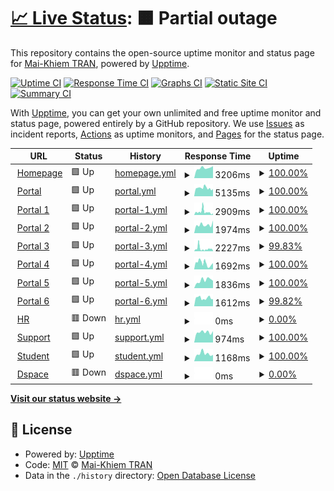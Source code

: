# [📈 Live Status](https://tmkhiem.github.io/hcmums-web-uptime): <!--live status--> **🟧 Partial outage**

This repository contains the open-source uptime monitor and status page for [Mai-Khiem TRAN](https://tmkhiem.github.io/hcmums-web-uptime), powered by [Upptime](https://github.com/upptime/upptime).

[![Uptime CI](https://github.com/tmkhiem/hcmums-web-uptime/workflows/Uptime%20CI/badge.svg)](https://github.com/tmkhiem/hcmums-web-uptime/actions?query=workflow%3A%22Uptime+CI%22)
[![Response Time CI](https://github.com/tmkhiem/hcmums-web-uptime/workflows/Response%20Time%20CI/badge.svg)](https://github.com/tmkhiem/hcmums-web-uptime/actions?query=workflow%3A%22Response+Time+CI%22)
[![Graphs CI](https://github.com/tmkhiem/hcmums-web-uptime/workflows/Graphs%20CI/badge.svg)](https://github.com/tmkhiem/hcmums-web-uptime/actions?query=workflow%3A%22Graphs+CI%22)
[![Static Site CI](https://github.com/tmkhiem/hcmums-web-uptime/workflows/Static%20Site%20CI/badge.svg)](https://github.com/tmkhiem/hcmums-web-uptime/actions?query=workflow%3A%22Static+Site+CI%22)
[![Summary CI](https://github.com/tmkhiem/hcmums-web-uptime/workflows/Summary%20CI/badge.svg)](https://github.com/tmkhiem/hcmums-web-uptime/actions?query=workflow%3A%22Summary+CI%22)

With [Upptime](https://upptime.js.org), you can get your own unlimited and free uptime monitor and status page, powered entirely by a GitHub repository. We use [Issues](https://github.com/tmkhiem/hcmums-web-uptime/issues) as incident reports, [Actions](https://github.com/tmkhiem/hcmums-web-uptime/actions) as uptime monitors, and [Pages](https://tmkhiem.github.io/hcmums-web-uptime) for the status page.

<!--start: status pages-->
<!-- This summary is generated by Upptime (https://github.com/upptime/upptime) -->
<!-- Do not edit this manually, your changes will be overwritten -->
<!-- prettier-ignore -->
| URL | Status | History | Response Time | Uptime |
| --- | ------ | ------- | ------------- | ------ |
| <img alt="" src="https://icons.duckduckgo.com/ip3/hcmus.edu.vn.ico" height="13"> [Homepage](https://hcmus.edu.vn/) | 🟩 Up | [homepage.yml](https://github.com/tmkhiem/hcmus-web-uptime/commits/HEAD/history/homepage.yml) | <details><summary><img alt="Response time graph" src="./graphs/homepage/response-time-week.png" height="20"> 3206ms</summary><br><a href="https://tmkhiem.github.io/hcmus-web-uptime/history/homepage"><img alt="Response time 3290" src="https://img.shields.io/endpoint?url=https%3A%2F%2Fraw.githubusercontent.com%2Ftmkhiem%2Fhcmus-web-uptime%2FHEAD%2Fapi%2Fhomepage%2Fresponse-time.json"></a><br><a href="https://tmkhiem.github.io/hcmus-web-uptime/history/homepage"><img alt="24-hour response time 3782" src="https://img.shields.io/endpoint?url=https%3A%2F%2Fraw.githubusercontent.com%2Ftmkhiem%2Fhcmus-web-uptime%2FHEAD%2Fapi%2Fhomepage%2Fresponse-time-day.json"></a><br><a href="https://tmkhiem.github.io/hcmus-web-uptime/history/homepage"><img alt="7-day response time 3206" src="https://img.shields.io/endpoint?url=https%3A%2F%2Fraw.githubusercontent.com%2Ftmkhiem%2Fhcmus-web-uptime%2FHEAD%2Fapi%2Fhomepage%2Fresponse-time-week.json"></a><br><a href="https://tmkhiem.github.io/hcmus-web-uptime/history/homepage"><img alt="30-day response time 3100" src="https://img.shields.io/endpoint?url=https%3A%2F%2Fraw.githubusercontent.com%2Ftmkhiem%2Fhcmus-web-uptime%2FHEAD%2Fapi%2Fhomepage%2Fresponse-time-month.json"></a><br><a href="https://tmkhiem.github.io/hcmus-web-uptime/history/homepage"><img alt="1-year response time 3337" src="https://img.shields.io/endpoint?url=https%3A%2F%2Fraw.githubusercontent.com%2Ftmkhiem%2Fhcmus-web-uptime%2FHEAD%2Fapi%2Fhomepage%2Fresponse-time-year.json"></a></details> | <details><summary><a href="https://tmkhiem.github.io/hcmus-web-uptime/history/homepage">100.00%</a></summary><a href="https://tmkhiem.github.io/hcmus-web-uptime/history/homepage"><img alt="All-time uptime 99.57%" src="https://img.shields.io/endpoint?url=https%3A%2F%2Fraw.githubusercontent.com%2Ftmkhiem%2Fhcmus-web-uptime%2FHEAD%2Fapi%2Fhomepage%2Fuptime.json"></a><br><a href="https://tmkhiem.github.io/hcmus-web-uptime/history/homepage"><img alt="24-hour uptime 100.00%" src="https://img.shields.io/endpoint?url=https%3A%2F%2Fraw.githubusercontent.com%2Ftmkhiem%2Fhcmus-web-uptime%2FHEAD%2Fapi%2Fhomepage%2Fuptime-day.json"></a><br><a href="https://tmkhiem.github.io/hcmus-web-uptime/history/homepage"><img alt="7-day uptime 100.00%" src="https://img.shields.io/endpoint?url=https%3A%2F%2Fraw.githubusercontent.com%2Ftmkhiem%2Fhcmus-web-uptime%2FHEAD%2Fapi%2Fhomepage%2Fuptime-week.json"></a><br><a href="https://tmkhiem.github.io/hcmus-web-uptime/history/homepage"><img alt="30-day uptime 99.85%" src="https://img.shields.io/endpoint?url=https%3A%2F%2Fraw.githubusercontent.com%2Ftmkhiem%2Fhcmus-web-uptime%2FHEAD%2Fapi%2Fhomepage%2Fuptime-month.json"></a><br><a href="https://tmkhiem.github.io/hcmus-web-uptime/history/homepage"><img alt="1-year uptime 99.83%" src="https://img.shields.io/endpoint?url=https%3A%2F%2Fraw.githubusercontent.com%2Ftmkhiem%2Fhcmus-web-uptime%2FHEAD%2Fapi%2Fhomepage%2Fuptime-year.json"></a></details>
| <img alt="" src="https://icons.duckduckgo.com/ip3/portal.hcmus.edu.vn.ico" height="13"> [Portal](https://portal.hcmus.edu.vn/) | 🟩 Up | [portal.yml](https://github.com/tmkhiem/hcmus-web-uptime/commits/HEAD/history/portal.yml) | <details><summary><img alt="Response time graph" src="./graphs/portal/response-time-week.png" height="20"> 5135ms</summary><br><a href="https://tmkhiem.github.io/hcmus-web-uptime/history/portal"><img alt="Response time 5578" src="https://img.shields.io/endpoint?url=https%3A%2F%2Fraw.githubusercontent.com%2Ftmkhiem%2Fhcmus-web-uptime%2FHEAD%2Fapi%2Fportal%2Fresponse-time.json"></a><br><a href="https://tmkhiem.github.io/hcmus-web-uptime/history/portal"><img alt="24-hour response time 4594" src="https://img.shields.io/endpoint?url=https%3A%2F%2Fraw.githubusercontent.com%2Ftmkhiem%2Fhcmus-web-uptime%2FHEAD%2Fapi%2Fportal%2Fresponse-time-day.json"></a><br><a href="https://tmkhiem.github.io/hcmus-web-uptime/history/portal"><img alt="7-day response time 5135" src="https://img.shields.io/endpoint?url=https%3A%2F%2Fraw.githubusercontent.com%2Ftmkhiem%2Fhcmus-web-uptime%2FHEAD%2Fapi%2Fportal%2Fresponse-time-week.json"></a><br><a href="https://tmkhiem.github.io/hcmus-web-uptime/history/portal"><img alt="30-day response time 5127" src="https://img.shields.io/endpoint?url=https%3A%2F%2Fraw.githubusercontent.com%2Ftmkhiem%2Fhcmus-web-uptime%2FHEAD%2Fapi%2Fportal%2Fresponse-time-month.json"></a><br><a href="https://tmkhiem.github.io/hcmus-web-uptime/history/portal"><img alt="1-year response time 5537" src="https://img.shields.io/endpoint?url=https%3A%2F%2Fraw.githubusercontent.com%2Ftmkhiem%2Fhcmus-web-uptime%2FHEAD%2Fapi%2Fportal%2Fresponse-time-year.json"></a></details> | <details><summary><a href="https://tmkhiem.github.io/hcmus-web-uptime/history/portal">100.00%</a></summary><a href="https://tmkhiem.github.io/hcmus-web-uptime/history/portal"><img alt="All-time uptime 99.72%" src="https://img.shields.io/endpoint?url=https%3A%2F%2Fraw.githubusercontent.com%2Ftmkhiem%2Fhcmus-web-uptime%2FHEAD%2Fapi%2Fportal%2Fuptime.json"></a><br><a href="https://tmkhiem.github.io/hcmus-web-uptime/history/portal"><img alt="24-hour uptime 100.00%" src="https://img.shields.io/endpoint?url=https%3A%2F%2Fraw.githubusercontent.com%2Ftmkhiem%2Fhcmus-web-uptime%2FHEAD%2Fapi%2Fportal%2Fuptime-day.json"></a><br><a href="https://tmkhiem.github.io/hcmus-web-uptime/history/portal"><img alt="7-day uptime 100.00%" src="https://img.shields.io/endpoint?url=https%3A%2F%2Fraw.githubusercontent.com%2Ftmkhiem%2Fhcmus-web-uptime%2FHEAD%2Fapi%2Fportal%2Fuptime-week.json"></a><br><a href="https://tmkhiem.github.io/hcmus-web-uptime/history/portal"><img alt="30-day uptime 99.81%" src="https://img.shields.io/endpoint?url=https%3A%2F%2Fraw.githubusercontent.com%2Ftmkhiem%2Fhcmus-web-uptime%2FHEAD%2Fapi%2Fportal%2Fuptime-month.json"></a><br><a href="https://tmkhiem.github.io/hcmus-web-uptime/history/portal"><img alt="1-year uptime 99.74%" src="https://img.shields.io/endpoint?url=https%3A%2F%2Fraw.githubusercontent.com%2Ftmkhiem%2Fhcmus-web-uptime%2FHEAD%2Fapi%2Fportal%2Fuptime-year.json"></a></details>
| <img alt="" src="https://icons.duckduckgo.com/ip3/portal1.hcmus.edu.vn.ico" height="13"> [Portal 1](https://portal1.hcmus.edu.vn/) | 🟩 Up | [portal-1.yml](https://github.com/tmkhiem/hcmus-web-uptime/commits/HEAD/history/portal-1.yml) | <details><summary><img alt="Response time graph" src="./graphs/portal-1/response-time-week.png" height="20"> 2909ms</summary><br><a href="https://tmkhiem.github.io/hcmus-web-uptime/history/portal-1"><img alt="Response time 1951" src="https://img.shields.io/endpoint?url=https%3A%2F%2Fraw.githubusercontent.com%2Ftmkhiem%2Fhcmus-web-uptime%2FHEAD%2Fapi%2Fportal-1%2Fresponse-time.json"></a><br><a href="https://tmkhiem.github.io/hcmus-web-uptime/history/portal-1"><img alt="24-hour response time 1461" src="https://img.shields.io/endpoint?url=https%3A%2F%2Fraw.githubusercontent.com%2Ftmkhiem%2Fhcmus-web-uptime%2FHEAD%2Fapi%2Fportal-1%2Fresponse-time-day.json"></a><br><a href="https://tmkhiem.github.io/hcmus-web-uptime/history/portal-1"><img alt="7-day response time 2909" src="https://img.shields.io/endpoint?url=https%3A%2F%2Fraw.githubusercontent.com%2Ftmkhiem%2Fhcmus-web-uptime%2FHEAD%2Fapi%2Fportal-1%2Fresponse-time-week.json"></a><br><a href="https://tmkhiem.github.io/hcmus-web-uptime/history/portal-1"><img alt="30-day response time 2197" src="https://img.shields.io/endpoint?url=https%3A%2F%2Fraw.githubusercontent.com%2Ftmkhiem%2Fhcmus-web-uptime%2FHEAD%2Fapi%2Fportal-1%2Fresponse-time-month.json"></a><br><a href="https://tmkhiem.github.io/hcmus-web-uptime/history/portal-1"><img alt="1-year response time 2002" src="https://img.shields.io/endpoint?url=https%3A%2F%2Fraw.githubusercontent.com%2Ftmkhiem%2Fhcmus-web-uptime%2FHEAD%2Fapi%2Fportal-1%2Fresponse-time-year.json"></a></details> | <details><summary><a href="https://tmkhiem.github.io/hcmus-web-uptime/history/portal-1">100.00%</a></summary><a href="https://tmkhiem.github.io/hcmus-web-uptime/history/portal-1"><img alt="All-time uptime 99.51%" src="https://img.shields.io/endpoint?url=https%3A%2F%2Fraw.githubusercontent.com%2Ftmkhiem%2Fhcmus-web-uptime%2FHEAD%2Fapi%2Fportal-1%2Fuptime.json"></a><br><a href="https://tmkhiem.github.io/hcmus-web-uptime/history/portal-1"><img alt="24-hour uptime 100.00%" src="https://img.shields.io/endpoint?url=https%3A%2F%2Fraw.githubusercontent.com%2Ftmkhiem%2Fhcmus-web-uptime%2FHEAD%2Fapi%2Fportal-1%2Fuptime-day.json"></a><br><a href="https://tmkhiem.github.io/hcmus-web-uptime/history/portal-1"><img alt="7-day uptime 100.00%" src="https://img.shields.io/endpoint?url=https%3A%2F%2Fraw.githubusercontent.com%2Ftmkhiem%2Fhcmus-web-uptime%2FHEAD%2Fapi%2Fportal-1%2Fuptime-week.json"></a><br><a href="https://tmkhiem.github.io/hcmus-web-uptime/history/portal-1"><img alt="30-day uptime 99.85%" src="https://img.shields.io/endpoint?url=https%3A%2F%2Fraw.githubusercontent.com%2Ftmkhiem%2Fhcmus-web-uptime%2FHEAD%2Fapi%2Fportal-1%2Fuptime-month.json"></a><br><a href="https://tmkhiem.github.io/hcmus-web-uptime/history/portal-1"><img alt="1-year uptime 99.08%" src="https://img.shields.io/endpoint?url=https%3A%2F%2Fraw.githubusercontent.com%2Ftmkhiem%2Fhcmus-web-uptime%2FHEAD%2Fapi%2Fportal-1%2Fuptime-year.json"></a></details>
| <img alt="" src="https://icons.duckduckgo.com/ip3/portal2.hcmus.edu.vn.ico" height="13"> [Portal 2](https://portal2.hcmus.edu.vn/) | 🟩 Up | [portal-2.yml](https://github.com/tmkhiem/hcmus-web-uptime/commits/HEAD/history/portal-2.yml) | <details><summary><img alt="Response time graph" src="./graphs/portal-2/response-time-week.png" height="20"> 1974ms</summary><br><a href="https://tmkhiem.github.io/hcmus-web-uptime/history/portal-2"><img alt="Response time 1924" src="https://img.shields.io/endpoint?url=https%3A%2F%2Fraw.githubusercontent.com%2Ftmkhiem%2Fhcmus-web-uptime%2FHEAD%2Fapi%2Fportal-2%2Fresponse-time.json"></a><br><a href="https://tmkhiem.github.io/hcmus-web-uptime/history/portal-2"><img alt="24-hour response time 2964" src="https://img.shields.io/endpoint?url=https%3A%2F%2Fraw.githubusercontent.com%2Ftmkhiem%2Fhcmus-web-uptime%2FHEAD%2Fapi%2Fportal-2%2Fresponse-time-day.json"></a><br><a href="https://tmkhiem.github.io/hcmus-web-uptime/history/portal-2"><img alt="7-day response time 1974" src="https://img.shields.io/endpoint?url=https%3A%2F%2Fraw.githubusercontent.com%2Ftmkhiem%2Fhcmus-web-uptime%2FHEAD%2Fapi%2Fportal-2%2Fresponse-time-week.json"></a><br><a href="https://tmkhiem.github.io/hcmus-web-uptime/history/portal-2"><img alt="30-day response time 1862" src="https://img.shields.io/endpoint?url=https%3A%2F%2Fraw.githubusercontent.com%2Ftmkhiem%2Fhcmus-web-uptime%2FHEAD%2Fapi%2Fportal-2%2Fresponse-time-month.json"></a><br><a href="https://tmkhiem.github.io/hcmus-web-uptime/history/portal-2"><img alt="1-year response time 1884" src="https://img.shields.io/endpoint?url=https%3A%2F%2Fraw.githubusercontent.com%2Ftmkhiem%2Fhcmus-web-uptime%2FHEAD%2Fapi%2Fportal-2%2Fresponse-time-year.json"></a></details> | <details><summary><a href="https://tmkhiem.github.io/hcmus-web-uptime/history/portal-2">100.00%</a></summary><a href="https://tmkhiem.github.io/hcmus-web-uptime/history/portal-2"><img alt="All-time uptime 99.54%" src="https://img.shields.io/endpoint?url=https%3A%2F%2Fraw.githubusercontent.com%2Ftmkhiem%2Fhcmus-web-uptime%2FHEAD%2Fapi%2Fportal-2%2Fuptime.json"></a><br><a href="https://tmkhiem.github.io/hcmus-web-uptime/history/portal-2"><img alt="24-hour uptime 100.00%" src="https://img.shields.io/endpoint?url=https%3A%2F%2Fraw.githubusercontent.com%2Ftmkhiem%2Fhcmus-web-uptime%2FHEAD%2Fapi%2Fportal-2%2Fuptime-day.json"></a><br><a href="https://tmkhiem.github.io/hcmus-web-uptime/history/portal-2"><img alt="7-day uptime 100.00%" src="https://img.shields.io/endpoint?url=https%3A%2F%2Fraw.githubusercontent.com%2Ftmkhiem%2Fhcmus-web-uptime%2FHEAD%2Fapi%2Fportal-2%2Fuptime-week.json"></a><br><a href="https://tmkhiem.github.io/hcmus-web-uptime/history/portal-2"><img alt="30-day uptime 99.85%" src="https://img.shields.io/endpoint?url=https%3A%2F%2Fraw.githubusercontent.com%2Ftmkhiem%2Fhcmus-web-uptime%2FHEAD%2Fapi%2Fportal-2%2Fuptime-month.json"></a><br><a href="https://tmkhiem.github.io/hcmus-web-uptime/history/portal-2"><img alt="1-year uptime 99.08%" src="https://img.shields.io/endpoint?url=https%3A%2F%2Fraw.githubusercontent.com%2Ftmkhiem%2Fhcmus-web-uptime%2FHEAD%2Fapi%2Fportal-2%2Fuptime-year.json"></a></details>
| <img alt="" src="https://icons.duckduckgo.com/ip3/portal3.hcmus.edu.vn.ico" height="13"> [Portal 3](https://portal3.hcmus.edu.vn/) | 🟩 Up | [portal-3.yml](https://github.com/tmkhiem/hcmus-web-uptime/commits/HEAD/history/portal-3.yml) | <details><summary><img alt="Response time graph" src="./graphs/portal-3/response-time-week.png" height="20"> 2227ms</summary><br><a href="https://tmkhiem.github.io/hcmus-web-uptime/history/portal-3"><img alt="Response time 1782" src="https://img.shields.io/endpoint?url=https%3A%2F%2Fraw.githubusercontent.com%2Ftmkhiem%2Fhcmus-web-uptime%2FHEAD%2Fapi%2Fportal-3%2Fresponse-time.json"></a><br><a href="https://tmkhiem.github.io/hcmus-web-uptime/history/portal-3"><img alt="24-hour response time 497" src="https://img.shields.io/endpoint?url=https%3A%2F%2Fraw.githubusercontent.com%2Ftmkhiem%2Fhcmus-web-uptime%2FHEAD%2Fapi%2Fportal-3%2Fresponse-time-day.json"></a><br><a href="https://tmkhiem.github.io/hcmus-web-uptime/history/portal-3"><img alt="7-day response time 2227" src="https://img.shields.io/endpoint?url=https%3A%2F%2Fraw.githubusercontent.com%2Ftmkhiem%2Fhcmus-web-uptime%2FHEAD%2Fapi%2Fportal-3%2Fresponse-time-week.json"></a><br><a href="https://tmkhiem.github.io/hcmus-web-uptime/history/portal-3"><img alt="30-day response time 1765" src="https://img.shields.io/endpoint?url=https%3A%2F%2Fraw.githubusercontent.com%2Ftmkhiem%2Fhcmus-web-uptime%2FHEAD%2Fapi%2Fportal-3%2Fresponse-time-month.json"></a><br><a href="https://tmkhiem.github.io/hcmus-web-uptime/history/portal-3"><img alt="1-year response time 1808" src="https://img.shields.io/endpoint?url=https%3A%2F%2Fraw.githubusercontent.com%2Ftmkhiem%2Fhcmus-web-uptime%2FHEAD%2Fapi%2Fportal-3%2Fresponse-time-year.json"></a></details> | <details><summary><a href="https://tmkhiem.github.io/hcmus-web-uptime/history/portal-3">99.83%</a></summary><a href="https://tmkhiem.github.io/hcmus-web-uptime/history/portal-3"><img alt="All-time uptime 99.51%" src="https://img.shields.io/endpoint?url=https%3A%2F%2Fraw.githubusercontent.com%2Ftmkhiem%2Fhcmus-web-uptime%2FHEAD%2Fapi%2Fportal-3%2Fuptime.json"></a><br><a href="https://tmkhiem.github.io/hcmus-web-uptime/history/portal-3"><img alt="24-hour uptime 100.00%" src="https://img.shields.io/endpoint?url=https%3A%2F%2Fraw.githubusercontent.com%2Ftmkhiem%2Fhcmus-web-uptime%2FHEAD%2Fapi%2Fportal-3%2Fuptime-day.json"></a><br><a href="https://tmkhiem.github.io/hcmus-web-uptime/history/portal-3"><img alt="7-day uptime 99.83%" src="https://img.shields.io/endpoint?url=https%3A%2F%2Fraw.githubusercontent.com%2Ftmkhiem%2Fhcmus-web-uptime%2FHEAD%2Fapi%2Fportal-3%2Fuptime-week.json"></a><br><a href="https://tmkhiem.github.io/hcmus-web-uptime/history/portal-3"><img alt="30-day uptime 99.81%" src="https://img.shields.io/endpoint?url=https%3A%2F%2Fraw.githubusercontent.com%2Ftmkhiem%2Fhcmus-web-uptime%2FHEAD%2Fapi%2Fportal-3%2Fuptime-month.json"></a><br><a href="https://tmkhiem.github.io/hcmus-web-uptime/history/portal-3"><img alt="1-year uptime 99.08%" src="https://img.shields.io/endpoint?url=https%3A%2F%2Fraw.githubusercontent.com%2Ftmkhiem%2Fhcmus-web-uptime%2FHEAD%2Fapi%2Fportal-3%2Fuptime-year.json"></a></details>
| <img alt="" src="https://icons.duckduckgo.com/ip3/portal4.hcmus.edu.vn.ico" height="13"> [Portal 4](https://portal4.hcmus.edu.vn/) | 🟩 Up | [portal-4.yml](https://github.com/tmkhiem/hcmus-web-uptime/commits/HEAD/history/portal-4.yml) | <details><summary><img alt="Response time graph" src="./graphs/portal-4/response-time-week.png" height="20"> 1692ms</summary><br><a href="https://tmkhiem.github.io/hcmus-web-uptime/history/portal-4"><img alt="Response time 1893" src="https://img.shields.io/endpoint?url=https%3A%2F%2Fraw.githubusercontent.com%2Ftmkhiem%2Fhcmus-web-uptime%2FHEAD%2Fapi%2Fportal-4%2Fresponse-time.json"></a><br><a href="https://tmkhiem.github.io/hcmus-web-uptime/history/portal-4"><img alt="24-hour response time 1711" src="https://img.shields.io/endpoint?url=https%3A%2F%2Fraw.githubusercontent.com%2Ftmkhiem%2Fhcmus-web-uptime%2FHEAD%2Fapi%2Fportal-4%2Fresponse-time-day.json"></a><br><a href="https://tmkhiem.github.io/hcmus-web-uptime/history/portal-4"><img alt="7-day response time 1692" src="https://img.shields.io/endpoint?url=https%3A%2F%2Fraw.githubusercontent.com%2Ftmkhiem%2Fhcmus-web-uptime%2FHEAD%2Fapi%2Fportal-4%2Fresponse-time-week.json"></a><br><a href="https://tmkhiem.github.io/hcmus-web-uptime/history/portal-4"><img alt="30-day response time 1845" src="https://img.shields.io/endpoint?url=https%3A%2F%2Fraw.githubusercontent.com%2Ftmkhiem%2Fhcmus-web-uptime%2FHEAD%2Fapi%2Fportal-4%2Fresponse-time-month.json"></a><br><a href="https://tmkhiem.github.io/hcmus-web-uptime/history/portal-4"><img alt="1-year response time 1909" src="https://img.shields.io/endpoint?url=https%3A%2F%2Fraw.githubusercontent.com%2Ftmkhiem%2Fhcmus-web-uptime%2FHEAD%2Fapi%2Fportal-4%2Fresponse-time-year.json"></a></details> | <details><summary><a href="https://tmkhiem.github.io/hcmus-web-uptime/history/portal-4">100.00%</a></summary><a href="https://tmkhiem.github.io/hcmus-web-uptime/history/portal-4"><img alt="All-time uptime 99.82%" src="https://img.shields.io/endpoint?url=https%3A%2F%2Fraw.githubusercontent.com%2Ftmkhiem%2Fhcmus-web-uptime%2FHEAD%2Fapi%2Fportal-4%2Fuptime.json"></a><br><a href="https://tmkhiem.github.io/hcmus-web-uptime/history/portal-4"><img alt="24-hour uptime 100.00%" src="https://img.shields.io/endpoint?url=https%3A%2F%2Fraw.githubusercontent.com%2Ftmkhiem%2Fhcmus-web-uptime%2FHEAD%2Fapi%2Fportal-4%2Fuptime-day.json"></a><br><a href="https://tmkhiem.github.io/hcmus-web-uptime/history/portal-4"><img alt="7-day uptime 100.00%" src="https://img.shields.io/endpoint?url=https%3A%2F%2Fraw.githubusercontent.com%2Ftmkhiem%2Fhcmus-web-uptime%2FHEAD%2Fapi%2Fportal-4%2Fuptime-week.json"></a><br><a href="https://tmkhiem.github.io/hcmus-web-uptime/history/portal-4"><img alt="30-day uptime 99.85%" src="https://img.shields.io/endpoint?url=https%3A%2F%2Fraw.githubusercontent.com%2Ftmkhiem%2Fhcmus-web-uptime%2FHEAD%2Fapi%2Fportal-4%2Fuptime-month.json"></a><br><a href="https://tmkhiem.github.io/hcmus-web-uptime/history/portal-4"><img alt="1-year uptime 99.74%" src="https://img.shields.io/endpoint?url=https%3A%2F%2Fraw.githubusercontent.com%2Ftmkhiem%2Fhcmus-web-uptime%2FHEAD%2Fapi%2Fportal-4%2Fuptime-year.json"></a></details>
| <img alt="" src="https://icons.duckduckgo.com/ip3/portal5.hcmus.edu.vn.ico" height="13"> [Portal 5](https://portal5.hcmus.edu.vn/) | 🟩 Up | [portal-5.yml](https://github.com/tmkhiem/hcmus-web-uptime/commits/HEAD/history/portal-5.yml) | <details><summary><img alt="Response time graph" src="./graphs/portal-5/response-time-week.png" height="20"> 1836ms</summary><br><a href="https://tmkhiem.github.io/hcmus-web-uptime/history/portal-5"><img alt="Response time 1869" src="https://img.shields.io/endpoint?url=https%3A%2F%2Fraw.githubusercontent.com%2Ftmkhiem%2Fhcmus-web-uptime%2FHEAD%2Fapi%2Fportal-5%2Fresponse-time.json"></a><br><a href="https://tmkhiem.github.io/hcmus-web-uptime/history/portal-5"><img alt="24-hour response time 1708" src="https://img.shields.io/endpoint?url=https%3A%2F%2Fraw.githubusercontent.com%2Ftmkhiem%2Fhcmus-web-uptime%2FHEAD%2Fapi%2Fportal-5%2Fresponse-time-day.json"></a><br><a href="https://tmkhiem.github.io/hcmus-web-uptime/history/portal-5"><img alt="7-day response time 1836" src="https://img.shields.io/endpoint?url=https%3A%2F%2Fraw.githubusercontent.com%2Ftmkhiem%2Fhcmus-web-uptime%2FHEAD%2Fapi%2Fportal-5%2Fresponse-time-week.json"></a><br><a href="https://tmkhiem.github.io/hcmus-web-uptime/history/portal-5"><img alt="30-day response time 1747" src="https://img.shields.io/endpoint?url=https%3A%2F%2Fraw.githubusercontent.com%2Ftmkhiem%2Fhcmus-web-uptime%2FHEAD%2Fapi%2Fportal-5%2Fresponse-time-month.json"></a><br><a href="https://tmkhiem.github.io/hcmus-web-uptime/history/portal-5"><img alt="1-year response time 1874" src="https://img.shields.io/endpoint?url=https%3A%2F%2Fraw.githubusercontent.com%2Ftmkhiem%2Fhcmus-web-uptime%2FHEAD%2Fapi%2Fportal-5%2Fresponse-time-year.json"></a></details> | <details><summary><a href="https://tmkhiem.github.io/hcmus-web-uptime/history/portal-5">100.00%</a></summary><a href="https://tmkhiem.github.io/hcmus-web-uptime/history/portal-5"><img alt="All-time uptime 99.82%" src="https://img.shields.io/endpoint?url=https%3A%2F%2Fraw.githubusercontent.com%2Ftmkhiem%2Fhcmus-web-uptime%2FHEAD%2Fapi%2Fportal-5%2Fuptime.json"></a><br><a href="https://tmkhiem.github.io/hcmus-web-uptime/history/portal-5"><img alt="24-hour uptime 100.00%" src="https://img.shields.io/endpoint?url=https%3A%2F%2Fraw.githubusercontent.com%2Ftmkhiem%2Fhcmus-web-uptime%2FHEAD%2Fapi%2Fportal-5%2Fuptime-day.json"></a><br><a href="https://tmkhiem.github.io/hcmus-web-uptime/history/portal-5"><img alt="7-day uptime 100.00%" src="https://img.shields.io/endpoint?url=https%3A%2F%2Fraw.githubusercontent.com%2Ftmkhiem%2Fhcmus-web-uptime%2FHEAD%2Fapi%2Fportal-5%2Fuptime-week.json"></a><br><a href="https://tmkhiem.github.io/hcmus-web-uptime/history/portal-5"><img alt="30-day uptime 99.85%" src="https://img.shields.io/endpoint?url=https%3A%2F%2Fraw.githubusercontent.com%2Ftmkhiem%2Fhcmus-web-uptime%2FHEAD%2Fapi%2Fportal-5%2Fuptime-month.json"></a><br><a href="https://tmkhiem.github.io/hcmus-web-uptime/history/portal-5"><img alt="1-year uptime 99.76%" src="https://img.shields.io/endpoint?url=https%3A%2F%2Fraw.githubusercontent.com%2Ftmkhiem%2Fhcmus-web-uptime%2FHEAD%2Fapi%2Fportal-5%2Fuptime-year.json"></a></details>
| <img alt="" src="https://icons.duckduckgo.com/ip3/portal6.hcmus.edu.vn.ico" height="13"> [Portal 6](https://portal6.hcmus.edu.vn/) | 🟩 Up | [portal-6.yml](https://github.com/tmkhiem/hcmus-web-uptime/commits/HEAD/history/portal-6.yml) | <details><summary><img alt="Response time graph" src="./graphs/portal-6/response-time-week.png" height="20"> 1612ms</summary><br><a href="https://tmkhiem.github.io/hcmus-web-uptime/history/portal-6"><img alt="Response time 1860" src="https://img.shields.io/endpoint?url=https%3A%2F%2Fraw.githubusercontent.com%2Ftmkhiem%2Fhcmus-web-uptime%2FHEAD%2Fapi%2Fportal-6%2Fresponse-time.json"></a><br><a href="https://tmkhiem.github.io/hcmus-web-uptime/history/portal-6"><img alt="24-hour response time 1416" src="https://img.shields.io/endpoint?url=https%3A%2F%2Fraw.githubusercontent.com%2Ftmkhiem%2Fhcmus-web-uptime%2FHEAD%2Fapi%2Fportal-6%2Fresponse-time-day.json"></a><br><a href="https://tmkhiem.github.io/hcmus-web-uptime/history/portal-6"><img alt="7-day response time 1612" src="https://img.shields.io/endpoint?url=https%3A%2F%2Fraw.githubusercontent.com%2Ftmkhiem%2Fhcmus-web-uptime%2FHEAD%2Fapi%2Fportal-6%2Fresponse-time-week.json"></a><br><a href="https://tmkhiem.github.io/hcmus-web-uptime/history/portal-6"><img alt="30-day response time 1760" src="https://img.shields.io/endpoint?url=https%3A%2F%2Fraw.githubusercontent.com%2Ftmkhiem%2Fhcmus-web-uptime%2FHEAD%2Fapi%2Fportal-6%2Fresponse-time-month.json"></a><br><a href="https://tmkhiem.github.io/hcmus-web-uptime/history/portal-6"><img alt="1-year response time 1882" src="https://img.shields.io/endpoint?url=https%3A%2F%2Fraw.githubusercontent.com%2Ftmkhiem%2Fhcmus-web-uptime%2FHEAD%2Fapi%2Fportal-6%2Fresponse-time-year.json"></a></details> | <details><summary><a href="https://tmkhiem.github.io/hcmus-web-uptime/history/portal-6">99.82%</a></summary><a href="https://tmkhiem.github.io/hcmus-web-uptime/history/portal-6"><img alt="All-time uptime 99.83%" src="https://img.shields.io/endpoint?url=https%3A%2F%2Fraw.githubusercontent.com%2Ftmkhiem%2Fhcmus-web-uptime%2FHEAD%2Fapi%2Fportal-6%2Fuptime.json"></a><br><a href="https://tmkhiem.github.io/hcmus-web-uptime/history/portal-6"><img alt="24-hour uptime 100.00%" src="https://img.shields.io/endpoint?url=https%3A%2F%2Fraw.githubusercontent.com%2Ftmkhiem%2Fhcmus-web-uptime%2FHEAD%2Fapi%2Fportal-6%2Fuptime-day.json"></a><br><a href="https://tmkhiem.github.io/hcmus-web-uptime/history/portal-6"><img alt="7-day uptime 99.82%" src="https://img.shields.io/endpoint?url=https%3A%2F%2Fraw.githubusercontent.com%2Ftmkhiem%2Fhcmus-web-uptime%2FHEAD%2Fapi%2Fportal-6%2Fuptime-week.json"></a><br><a href="https://tmkhiem.github.io/hcmus-web-uptime/history/portal-6"><img alt="30-day uptime 99.81%" src="https://img.shields.io/endpoint?url=https%3A%2F%2Fraw.githubusercontent.com%2Ftmkhiem%2Fhcmus-web-uptime%2FHEAD%2Fapi%2Fportal-6%2Fuptime-month.json"></a><br><a href="https://tmkhiem.github.io/hcmus-web-uptime/history/portal-6"><img alt="1-year uptime 99.77%" src="https://img.shields.io/endpoint?url=https%3A%2F%2Fraw.githubusercontent.com%2Ftmkhiem%2Fhcmus-web-uptime%2FHEAD%2Fapi%2Fportal-6%2Fuptime-year.json"></a></details>
| <img alt="" src="https://icons.duckduckgo.com/ip3/hr.hcmus.edu.vn.ico" height="13"> [HR](https://hr.hcmus.edu.vn/) | 🟥 Down | [hr.yml](https://github.com/tmkhiem/hcmus-web-uptime/commits/HEAD/history/hr.yml) | <details><summary><img alt="Response time graph" src="./graphs/hr/response-time-week.png" height="20"> 0ms</summary><br><a href="https://tmkhiem.github.io/hcmus-web-uptime/history/hr"><img alt="Response time 1291" src="https://img.shields.io/endpoint?url=https%3A%2F%2Fraw.githubusercontent.com%2Ftmkhiem%2Fhcmus-web-uptime%2FHEAD%2Fapi%2Fhr%2Fresponse-time.json"></a><br><a href="https://tmkhiem.github.io/hcmus-web-uptime/history/hr"><img alt="24-hour response time 0" src="https://img.shields.io/endpoint?url=https%3A%2F%2Fraw.githubusercontent.com%2Ftmkhiem%2Fhcmus-web-uptime%2FHEAD%2Fapi%2Fhr%2Fresponse-time-day.json"></a><br><a href="https://tmkhiem.github.io/hcmus-web-uptime/history/hr"><img alt="7-day response time 0" src="https://img.shields.io/endpoint?url=https%3A%2F%2Fraw.githubusercontent.com%2Ftmkhiem%2Fhcmus-web-uptime%2FHEAD%2Fapi%2Fhr%2Fresponse-time-week.json"></a><br><a href="https://tmkhiem.github.io/hcmus-web-uptime/history/hr"><img alt="30-day response time 0" src="https://img.shields.io/endpoint?url=https%3A%2F%2Fraw.githubusercontent.com%2Ftmkhiem%2Fhcmus-web-uptime%2FHEAD%2Fapi%2Fhr%2Fresponse-time-month.json"></a><br><a href="https://tmkhiem.github.io/hcmus-web-uptime/history/hr"><img alt="1-year response time 1230" src="https://img.shields.io/endpoint?url=https%3A%2F%2Fraw.githubusercontent.com%2Ftmkhiem%2Fhcmus-web-uptime%2FHEAD%2Fapi%2Fhr%2Fresponse-time-year.json"></a></details> | <details><summary><a href="https://tmkhiem.github.io/hcmus-web-uptime/history/hr">0.00%</a></summary><a href="https://tmkhiem.github.io/hcmus-web-uptime/history/hr"><img alt="All-time uptime 70.72%" src="https://img.shields.io/endpoint?url=https%3A%2F%2Fraw.githubusercontent.com%2Ftmkhiem%2Fhcmus-web-uptime%2FHEAD%2Fapi%2Fhr%2Fuptime.json"></a><br><a href="https://tmkhiem.github.io/hcmus-web-uptime/history/hr"><img alt="24-hour uptime 0.00%" src="https://img.shields.io/endpoint?url=https%3A%2F%2Fraw.githubusercontent.com%2Ftmkhiem%2Fhcmus-web-uptime%2FHEAD%2Fapi%2Fhr%2Fuptime-day.json"></a><br><a href="https://tmkhiem.github.io/hcmus-web-uptime/history/hr"><img alt="7-day uptime 0.00%" src="https://img.shields.io/endpoint?url=https%3A%2F%2Fraw.githubusercontent.com%2Ftmkhiem%2Fhcmus-web-uptime%2FHEAD%2Fapi%2Fhr%2Fuptime-week.json"></a><br><a href="https://tmkhiem.github.io/hcmus-web-uptime/history/hr"><img alt="30-day uptime 0.00%" src="https://img.shields.io/endpoint?url=https%3A%2F%2Fraw.githubusercontent.com%2Ftmkhiem%2Fhcmus-web-uptime%2FHEAD%2Fapi%2Fhr%2Fuptime-month.json"></a><br><a href="https://tmkhiem.github.io/hcmus-web-uptime/history/hr"><img alt="1-year uptime 29.08%" src="https://img.shields.io/endpoint?url=https%3A%2F%2Fraw.githubusercontent.com%2Ftmkhiem%2Fhcmus-web-uptime%2FHEAD%2Fapi%2Fhr%2Fuptime-year.json"></a></details>
| <img alt="" src="https://icons.duckduckgo.com/ip3/support.hcmus.edu.vn.ico" height="13"> [Support](https://support.hcmus.edu.vn/) | 🟩 Up | [support.yml](https://github.com/tmkhiem/hcmus-web-uptime/commits/HEAD/history/support.yml) | <details><summary><img alt="Response time graph" src="./graphs/support/response-time-week.png" height="20"> 974ms</summary><br><a href="https://tmkhiem.github.io/hcmus-web-uptime/history/support"><img alt="Response time 1150" src="https://img.shields.io/endpoint?url=https%3A%2F%2Fraw.githubusercontent.com%2Ftmkhiem%2Fhcmus-web-uptime%2FHEAD%2Fapi%2Fsupport%2Fresponse-time.json"></a><br><a href="https://tmkhiem.github.io/hcmus-web-uptime/history/support"><img alt="24-hour response time 1072" src="https://img.shields.io/endpoint?url=https%3A%2F%2Fraw.githubusercontent.com%2Ftmkhiem%2Fhcmus-web-uptime%2FHEAD%2Fapi%2Fsupport%2Fresponse-time-day.json"></a><br><a href="https://tmkhiem.github.io/hcmus-web-uptime/history/support"><img alt="7-day response time 974" src="https://img.shields.io/endpoint?url=https%3A%2F%2Fraw.githubusercontent.com%2Ftmkhiem%2Fhcmus-web-uptime%2FHEAD%2Fapi%2Fsupport%2Fresponse-time-week.json"></a><br><a href="https://tmkhiem.github.io/hcmus-web-uptime/history/support"><img alt="30-day response time 1027" src="https://img.shields.io/endpoint?url=https%3A%2F%2Fraw.githubusercontent.com%2Ftmkhiem%2Fhcmus-web-uptime%2FHEAD%2Fapi%2Fsupport%2Fresponse-time-month.json"></a><br><a href="https://tmkhiem.github.io/hcmus-web-uptime/history/support"><img alt="1-year response time 989" src="https://img.shields.io/endpoint?url=https%3A%2F%2Fraw.githubusercontent.com%2Ftmkhiem%2Fhcmus-web-uptime%2FHEAD%2Fapi%2Fsupport%2Fresponse-time-year.json"></a></details> | <details><summary><a href="https://tmkhiem.github.io/hcmus-web-uptime/history/support">100.00%</a></summary><a href="https://tmkhiem.github.io/hcmus-web-uptime/history/support"><img alt="All-time uptime 99.86%" src="https://img.shields.io/endpoint?url=https%3A%2F%2Fraw.githubusercontent.com%2Ftmkhiem%2Fhcmus-web-uptime%2FHEAD%2Fapi%2Fsupport%2Fuptime.json"></a><br><a href="https://tmkhiem.github.io/hcmus-web-uptime/history/support"><img alt="24-hour uptime 100.00%" src="https://img.shields.io/endpoint?url=https%3A%2F%2Fraw.githubusercontent.com%2Ftmkhiem%2Fhcmus-web-uptime%2FHEAD%2Fapi%2Fsupport%2Fuptime-day.json"></a><br><a href="https://tmkhiem.github.io/hcmus-web-uptime/history/support"><img alt="7-day uptime 100.00%" src="https://img.shields.io/endpoint?url=https%3A%2F%2Fraw.githubusercontent.com%2Ftmkhiem%2Fhcmus-web-uptime%2FHEAD%2Fapi%2Fsupport%2Fuptime-week.json"></a><br><a href="https://tmkhiem.github.io/hcmus-web-uptime/history/support"><img alt="30-day uptime 100.00%" src="https://img.shields.io/endpoint?url=https%3A%2F%2Fraw.githubusercontent.com%2Ftmkhiem%2Fhcmus-web-uptime%2FHEAD%2Fapi%2Fsupport%2Fuptime-month.json"></a><br><a href="https://tmkhiem.github.io/hcmus-web-uptime/history/support"><img alt="1-year uptime 99.71%" src="https://img.shields.io/endpoint?url=https%3A%2F%2Fraw.githubusercontent.com%2Ftmkhiem%2Fhcmus-web-uptime%2FHEAD%2Fapi%2Fsupport%2Fuptime-year.json"></a></details>
| <img alt="" src="https://icons.duckduckgo.com/ip3/student.hcmus.edu.vn.ico" height="13"> [Student](https://student.hcmus.edu.vn/) | 🟩 Up | [student.yml](https://github.com/tmkhiem/hcmus-web-uptime/commits/HEAD/history/student.yml) | <details><summary><img alt="Response time graph" src="./graphs/student/response-time-week.png" height="20"> 1168ms</summary><br><a href="https://tmkhiem.github.io/hcmus-web-uptime/history/student"><img alt="Response time 1042" src="https://img.shields.io/endpoint?url=https%3A%2F%2Fraw.githubusercontent.com%2Ftmkhiem%2Fhcmus-web-uptime%2FHEAD%2Fapi%2Fstudent%2Fresponse-time.json"></a><br><a href="https://tmkhiem.github.io/hcmus-web-uptime/history/student"><img alt="24-hour response time 991" src="https://img.shields.io/endpoint?url=https%3A%2F%2Fraw.githubusercontent.com%2Ftmkhiem%2Fhcmus-web-uptime%2FHEAD%2Fapi%2Fstudent%2Fresponse-time-day.json"></a><br><a href="https://tmkhiem.github.io/hcmus-web-uptime/history/student"><img alt="7-day response time 1168" src="https://img.shields.io/endpoint?url=https%3A%2F%2Fraw.githubusercontent.com%2Ftmkhiem%2Fhcmus-web-uptime%2FHEAD%2Fapi%2Fstudent%2Fresponse-time-week.json"></a><br><a href="https://tmkhiem.github.io/hcmus-web-uptime/history/student"><img alt="30-day response time 1120" src="https://img.shields.io/endpoint?url=https%3A%2F%2Fraw.githubusercontent.com%2Ftmkhiem%2Fhcmus-web-uptime%2FHEAD%2Fapi%2Fstudent%2Fresponse-time-month.json"></a><br><a href="https://tmkhiem.github.io/hcmus-web-uptime/history/student"><img alt="1-year response time 1055" src="https://img.shields.io/endpoint?url=https%3A%2F%2Fraw.githubusercontent.com%2Ftmkhiem%2Fhcmus-web-uptime%2FHEAD%2Fapi%2Fstudent%2Fresponse-time-year.json"></a></details> | <details><summary><a href="https://tmkhiem.github.io/hcmus-web-uptime/history/student">100.00%</a></summary><a href="https://tmkhiem.github.io/hcmus-web-uptime/history/student"><img alt="All-time uptime 99.69%" src="https://img.shields.io/endpoint?url=https%3A%2F%2Fraw.githubusercontent.com%2Ftmkhiem%2Fhcmus-web-uptime%2FHEAD%2Fapi%2Fstudent%2Fuptime.json"></a><br><a href="https://tmkhiem.github.io/hcmus-web-uptime/history/student"><img alt="24-hour uptime 100.00%" src="https://img.shields.io/endpoint?url=https%3A%2F%2Fraw.githubusercontent.com%2Ftmkhiem%2Fhcmus-web-uptime%2FHEAD%2Fapi%2Fstudent%2Fuptime-day.json"></a><br><a href="https://tmkhiem.github.io/hcmus-web-uptime/history/student"><img alt="7-day uptime 100.00%" src="https://img.shields.io/endpoint?url=https%3A%2F%2Fraw.githubusercontent.com%2Ftmkhiem%2Fhcmus-web-uptime%2FHEAD%2Fapi%2Fstudent%2Fuptime-week.json"></a><br><a href="https://tmkhiem.github.io/hcmus-web-uptime/history/student"><img alt="30-day uptime 100.00%" src="https://img.shields.io/endpoint?url=https%3A%2F%2Fraw.githubusercontent.com%2Ftmkhiem%2Fhcmus-web-uptime%2FHEAD%2Fapi%2Fstudent%2Fuptime-month.json"></a><br><a href="https://tmkhiem.github.io/hcmus-web-uptime/history/student"><img alt="1-year uptime 99.60%" src="https://img.shields.io/endpoint?url=https%3A%2F%2Fraw.githubusercontent.com%2Ftmkhiem%2Fhcmus-web-uptime%2FHEAD%2Fapi%2Fstudent%2Fuptime-year.json"></a></details>
| <img alt="" src="https://icons.duckduckgo.com/ip3/dspace.hcmus.edu.vn.ico" height="13"> [Dspace](https://dspace.hcmus.edu.vn/) | 🟥 Down | [dspace.yml](https://github.com/tmkhiem/hcmus-web-uptime/commits/HEAD/history/dspace.yml) | <details><summary><img alt="Response time graph" src="./graphs/dspace/response-time-week.png" height="20"> 0ms</summary><br><a href="https://tmkhiem.github.io/hcmus-web-uptime/history/dspace"><img alt="Response time 1375" src="https://img.shields.io/endpoint?url=https%3A%2F%2Fraw.githubusercontent.com%2Ftmkhiem%2Fhcmus-web-uptime%2FHEAD%2Fapi%2Fdspace%2Fresponse-time.json"></a><br><a href="https://tmkhiem.github.io/hcmus-web-uptime/history/dspace"><img alt="24-hour response time 0" src="https://img.shields.io/endpoint?url=https%3A%2F%2Fraw.githubusercontent.com%2Ftmkhiem%2Fhcmus-web-uptime%2FHEAD%2Fapi%2Fdspace%2Fresponse-time-day.json"></a><br><a href="https://tmkhiem.github.io/hcmus-web-uptime/history/dspace"><img alt="7-day response time 0" src="https://img.shields.io/endpoint?url=https%3A%2F%2Fraw.githubusercontent.com%2Ftmkhiem%2Fhcmus-web-uptime%2FHEAD%2Fapi%2Fdspace%2Fresponse-time-week.json"></a><br><a href="https://tmkhiem.github.io/hcmus-web-uptime/history/dspace"><img alt="30-day response time 0" src="https://img.shields.io/endpoint?url=https%3A%2F%2Fraw.githubusercontent.com%2Ftmkhiem%2Fhcmus-web-uptime%2FHEAD%2Fapi%2Fdspace%2Fresponse-time-month.json"></a><br><a href="https://tmkhiem.github.io/hcmus-web-uptime/history/dspace"><img alt="1-year response time 1375" src="https://img.shields.io/endpoint?url=https%3A%2F%2Fraw.githubusercontent.com%2Ftmkhiem%2Fhcmus-web-uptime%2FHEAD%2Fapi%2Fdspace%2Fresponse-time-year.json"></a></details> | <details><summary><a href="https://tmkhiem.github.io/hcmus-web-uptime/history/dspace">0.00%</a></summary><a href="https://tmkhiem.github.io/hcmus-web-uptime/history/dspace"><img alt="All-time uptime 0.39%" src="https://img.shields.io/endpoint?url=https%3A%2F%2Fraw.githubusercontent.com%2Ftmkhiem%2Fhcmus-web-uptime%2FHEAD%2Fapi%2Fdspace%2Fuptime.json"></a><br><a href="https://tmkhiem.github.io/hcmus-web-uptime/history/dspace"><img alt="24-hour uptime 0.00%" src="https://img.shields.io/endpoint?url=https%3A%2F%2Fraw.githubusercontent.com%2Ftmkhiem%2Fhcmus-web-uptime%2FHEAD%2Fapi%2Fdspace%2Fuptime-day.json"></a><br><a href="https://tmkhiem.github.io/hcmus-web-uptime/history/dspace"><img alt="7-day uptime 0.00%" src="https://img.shields.io/endpoint?url=https%3A%2F%2Fraw.githubusercontent.com%2Ftmkhiem%2Fhcmus-web-uptime%2FHEAD%2Fapi%2Fdspace%2Fuptime-week.json"></a><br><a href="https://tmkhiem.github.io/hcmus-web-uptime/history/dspace"><img alt="30-day uptime 0.00%" src="https://img.shields.io/endpoint?url=https%3A%2F%2Fraw.githubusercontent.com%2Ftmkhiem%2Fhcmus-web-uptime%2FHEAD%2Fapi%2Fdspace%2Fuptime-month.json"></a><br><a href="https://tmkhiem.github.io/hcmus-web-uptime/history/dspace"><img alt="1-year uptime 0.14%" src="https://img.shields.io/endpoint?url=https%3A%2F%2Fraw.githubusercontent.com%2Ftmkhiem%2Fhcmus-web-uptime%2FHEAD%2Fapi%2Fdspace%2Fuptime-year.json"></a></details>

<!--end: status pages-->

[**Visit our status website →**](https://tmkhiem.github.io/hcmums-web-uptime)

## 📄 License

- Powered by: [Upptime](https://github.com/upptime/upptime)
- Code: [MIT](./LICENSE) © [Mai-Khiem TRAN](https://tmkhiem.github.io/hcmums-web-uptime)
- Data in the `./history` directory: [Open Database License](https://opendatacommons.org/licenses/odbl/1-0/)
